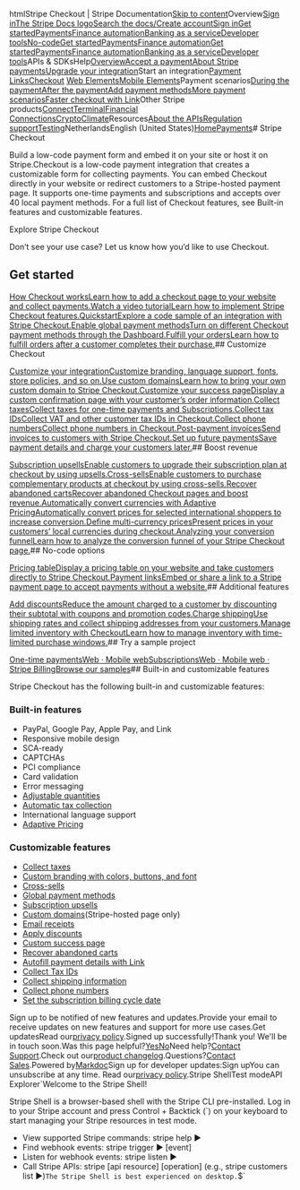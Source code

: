 htmlStripe Checkout | Stripe Documentation[Skip to content](#main-content)Overview[Sign in](https://dashboard.stripe.com/login?redirect=https%3A%2F%2Fdocs.stripe.com%2Fpayments%2Fcheckout)[The Stripe Docs logo](/)[Search the docs/](#)[Create account](https://dashboard.stripe.com/register)[Sign in](https://dashboard.stripe.com/login?redirect=https%3A%2F%2Fdocs.stripe.com%2Fpayments%2Fcheckout)[Get started](/get-started)[Payments](/payments)[Finance automation](/finance-automation)[Banking as a service](/financial-services)[Developer tools](/development)[No-code](/no-code)[Get started](/get-started)[Payments](/payments)[Finance automation](/finance-automation)[](#)[Get started](/get-started)[Payments](/payments)[Finance automation](/finance-automation)[Banking as a service](/financial-services)[Developer tools](/development)[](#)APIs & SDKsHelp[Overview](/docs/payments)[Accept a payment](#)[About Stripe payments](#)[Upgrade your integration](/docs/payments/upgrades)Start an integration[Payment Links](#)[Checkout](#)
[Web Elements](#)[Mobile Elements](#)Payment scenarios[During the payment](#)[After the payment](#)[Add payment methods](#)[More payment scenarios](#)[Faster checkout with Link](#)Other Stripe products[Connect](#)[Terminal](#)[Financial Connections](#)[Crypto](#)[Climate](#)Resources[About the APIs](#)[Regulation support](#)[Testing](/docs/testing)NetherlandsEnglish (United States)[](#)[](#)[Home](/docs)[Payments](/docs/payments)# Stripe Checkout

Build a low-code payment form and embed it on your site or host it on Stripe.Checkout is a low-code payment integration that creates a customizable form for collecting payments. You can embed Checkout directly in your website or redirect customers to a Stripe-hosted payment page. It supports one-time payments and subscriptions and accepts over 40 local payment methods. For a full list of Checkout features, see Built-in features and customizable features.

Explore Stripe Checkout

Don’t see your use case? Let us know how you’d like to use Checkout.

## Get started

[How Checkout worksLearn how to add a checkout page to your website and collect payments.](/payments/checkout/how-checkout-works)[Watch a video tutorialLearn how to implement Stripe Checkout features.](/videos/checkout-101?video=payment-link)[QuickstartExplore a code sample of an integration with Stripe Checkout.](/checkout/quickstart)[Enable global payment methodsTurn on different Checkout payment methods through the Dashboard.](/payments/dashboard-payment-methods)[Fulfill your ordersLearn how to fulfill orders after a customer completes their purchase.](/payments/checkout/fulfill-orders)## Customize Checkout

[Customize your integrationCustomize branding, language support, fonts, store policies, and so on.](/payments/checkout/customization)[Use custom domainsLearn how to bring your own custom domain to Stripe Checkout.](/payments/checkout/custom-domains)[Customize your success pageDisplay a custom confirmation page with your customer’s order information.](/payments/checkout/custom-success-page)[Collect taxesCollect taxes for one-time payments and Subscriptions.](/payments/checkout/taxes)[Collect tax IDsCollect VAT and other customer tax IDs in Checkout.](/tax/checkout/tax-ids)[Collect phone numbersCollect phone numbers in Checkout.](/payments/checkout/phone-numbers)[Post-payment invoicesSend invoices to customers with Stripe Checkout.](/receipts?payment-ui=checkout)[Set up future paymentsSave payment details and charge your customers later.](/payments/save-and-reuse)## Boost revenue

[Subscription upsellsEnable customers to upgrade their subscription plan at checkout by using upsells.](/payments/checkout/upsells)[Cross-sellsEnable customers to purchase complementary products at checkout by using cross-sells.](/payments/checkout/cross-sells)[Recover abandoned cartsRecover abandoned Checkout pages and boost revenue.](/payments/checkout/abandoned-carts)[Automatically convert currencies with Adaptive PricingAutomatically convert prices for selected international shoppers to increase conversion.](/payments/checkout/adaptive-pricing)[Define multi-currency pricesPresent prices in your customers’ local currencies during checkout.](/payments/checkout/multi-currency-prices)[Analyzing your conversion funnelLearn how to analyze the conversion funnel of your Stripe Checkout page.](/payments/checkout/analyze-conversion-funnel)## No-code options

[Pricing tableDisplay a pricing table on your website and take customers directly to Stripe Checkout.](/payments/checkout/pricing-table)[Payment linksEmbed or share a link to a Stripe payment page to accept payments without a website.](/payment-links)## Additional features

[Add discountsReduce the amount charged to a customer by discounting their subtotal with coupons and promotion codes.](/payments/checkout/discounts)[Charge shippingUse shipping rates and collect shipping addresses from your customers.](/payments/during-payment/charge-shipping?payment-ui=checkout)[Manage limited inventory with CheckoutLearn how to manage inventory with time-limited purchase windows.](/payments/checkout/managing-limited-inventory)## Try a sample project

[One-time paymentsWeb · Mobile web](https://github.com/stripe-samples/checkout-one-time-payments)[SubscriptionsWeb · Mobile web · Stripe Billing](https://github.com/stripe-samples/checkout-single-subscription)[Browse our samples](/samples)## Built-in and customizable features

Stripe Checkout has the following built-in and customizable features:

### Built-in features

- PayPal, Google Pay, Apple Pay, and Link
- Responsive mobile design
- SCA-ready
- CAPTCHAs
- PCI compliance
- Card validation
- Error messaging
- [Adjustable quantities](/payments/checkout/adjustable-quantity)
- [Automatic tax collection](/tax/checkout)
- International language support
- [Adaptive Pricing](/payments/checkout/adaptive-pricing)

### Customizable features

- [Collect taxes](/payments/checkout/taxes)
- [Custom branding with colors, buttons, and font](/payments/checkout/customization)
- [Cross-sells](/payments/checkout/cross-sells)
- [Global payment methods](/payments/dashboard-payment-methods)
- [Subscription upsells](/payments/checkout/upsells)
- [Custom domains](/payments/checkout/custom-domains)(Stripe-hosted page only)
- [Email receipts](/receipts)
- [Apply discounts](/payments/checkout/discounts)
- [Custom success page](/payments/checkout/custom-success-page)
- [Recover abandoned carts](/payments/checkout/abandoned-carts)
- [Autofill payment details with Link](/payments/checkout/customization#link)
- [Collect Tax IDs](/tax/checkout/tax-ids)
- [Collect shipping information](/payments/collect-addresses?payment-ui=checkout)
- [Collect phone numbers](/payments/checkout/phone-numbers)
- [Set the subscription billing cycle date](/payments/checkout/billing-cycle)

Sign up to be notified of new features and updates.Provide your email to receive updates on new features and support for more use cases.Get updatesRead our[privacy policy](https://stripe.com/privacy).Signed up successfully!Thank you! We'll be in touch soon.Was this page helpful?[Yes](#)[No](#)Need help?[Contact Support](https://support.stripe.com/).Check out our[product changelog](https://stripe.com/blog/changelog).Questions?[Contact Sales](https://stripe.com/contact/sales).Powered by[Markdoc](https://markdoc.dev)Sign up for developer updates:Sign upYou can unsubscribe at any time. Read our[privacy policy](https://stripe.com/privacy).Stripe ShellTest modeAPI Explorer[](https://stripe.com/docs/stripe-cli#install)`Welcome to the Stripe Shell!

Stripe Shell is a browser-based shell with the Stripe CLI pre-installed. Log in to your
Stripe account and press Control + Backtick (`) on your keyboard to start managing your Stripe
resources in test mode.

- View supported Stripe commands: stripe help ▶️
- Find webhook events: stripe trigger ▶️ [event]
- Listen for webhook events: stripe listen ▶
- Call Stripe APIs: stripe [api resource] [operation] (e.g., stripe customers list ▶️)`The Stripe Shell is best experienced on desktop.`$`
